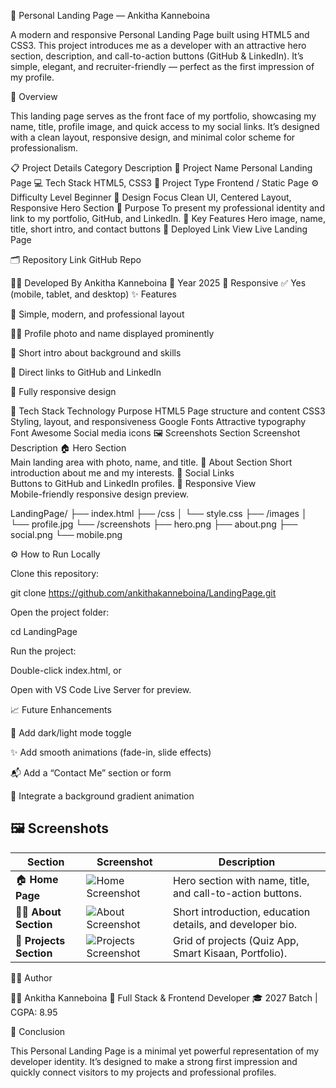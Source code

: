🚀 Personal Landing Page — Ankitha Kanneboina

A modern and responsive Personal Landing Page built using HTML5 and CSS3.
This project introduces me as a developer with an attractive hero section, description, and call-to-action buttons (GitHub & LinkedIn).
It’s simple, elegant, and recruiter-friendly — perfect as the first impression of my profile.

🧠 Overview

This landing page serves as the front face of my portfolio, showcasing my name, title, profile image, and quick access to my social links.
It’s designed with a clean layout, responsive design, and minimal color scheme for professionalism.

📋 Project Details
Category	Description
🧾 Project Name	Personal Landing Page
💻 Tech Stack	HTML5, CSS3
🎯 Project Type	Frontend / Static Page
⚙️ Difficulty Level	Beginner
🎨 Design Focus	Clean UI, Centered Layout, Responsive Hero Section
🧠 Purpose	To present my professional identity and link to my portfolio, GitHub, and LinkedIn.
🌟 Key Features	Hero image, name, title, short intro, and contact buttons
🚀 Deployed Link	View Live Landing Page

🗂️ Repository Link	GitHub Repo

👩‍💻 Developed By	Ankitha Kanneboina
📅 Year	2025
📱 Responsive	✅ Yes (mobile, tablet, and desktop)
✨ Features

🎯 Simple, modern, and professional layout

🧍‍♀️ Profile photo and name displayed prominently

📄 Short intro about background and skills

🔗 Direct links to GitHub and LinkedIn

📱 Fully responsive design

🧰 Tech Stack
Technology	Purpose
HTML5	Page structure and content
CSS3	Styling, layout, and responsiveness
Google Fonts	Attractive typography
Font Awesome	Social media icons
🖼️ Screenshots
Section	Screenshot	Description
🏠 Hero Section	
	Main landing area with photo, name, and title.
💬 About Section	
	Short introduction about me and my interests.
🔗 Social Links	
	Buttons to GitHub and LinkedIn profiles.
📱 Responsive View	
	Mobile-friendly responsive design preview.


LandingPage/
├── index.html
├── /css
│   └── style.css
├── /images
│   └── profile.jpg
└── /screenshots
    ├── hero.png
    ├── about.png
    ├── social.png
    └── mobile.png

⚙️ How to Run Locally

Clone this repository:

git clone https://github.com/ankithakanneboina/LandingPage.git


Open the project folder:

cd LandingPage


Run the project:

Double-click index.html, or

Open with VS Code Live Server for preview.

📈 Future Enhancements

🌙 Add dark/light mode toggle

✨ Add smooth animations (fade-in, slide effects)

📬 Add a “Contact Me” section or form

🧠 Integrate a background gradient animation
## 🖼️ Screenshots

| Section | Screenshot | Description |
|----------|-------------|--------------|
| 🏠 **Home Page** | ![Home Screenshot](Screenshots(106).png) | Hero section with name, title, and call-to-action buttons. |
| 👩‍💻 **About Section** | ![About Screenshot](Screenshots(106).png) | Short introduction, education details, and developer bio. |
| 🧩 **Projects Section** | ![Projects Screenshot](Screenshots(106).png) | Grid of projects (Quiz App, Smart Kisaan, Portfolio). |

🧑‍💻 Author

👩‍💻 Ankitha Kanneboina
💼 Full Stack & Frontend Developer
🎓 2027 Batch | CGPA: 8.95


🏁 Conclusion

This Personal Landing Page is a minimal yet powerful representation of my developer identity.
It’s designed to make a strong first impression and quickly connect visitors to my projects and professional profiles.

